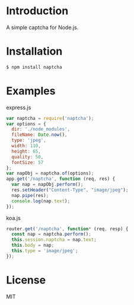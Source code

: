 # Introduction
A simple captcha for Node.js.

# Installation

``` bash
$ npm install naptcha
```

# Examples
express.js

``` javascript
var naptcha = require('naptcha');
var options = {
  dir: './node_modules',
  fileName: Date.now(),
  type: 'jpeg',
  width: 110,
  height: 65,
  quality: 50,
  fontSize: 57
};
var napObj = naptcha.of(options);
app.get('/naptcha', function (req, res) {
  var nap = napObj.perform();
  res.setHeader("Content-Type", "image/jpeg");
  nap.pipe(res);
  console.log(nap.text);
});
```

koa.js

``` javascript
router.get('/naptcha', function* (req, resp) {
  const nap = naptcha.perform();
  this.session.naptcha = nap.text;
  this.body = nap;
  this.type = 'image/jpeg';
});
```

# License
MIT
